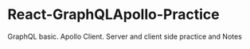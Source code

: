 # React-GraphQLApollo-Practice
GraphQL basic. Apollo Client. Server and client side practice and Notes
